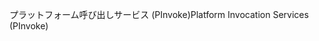 <span data-ttu-id="49e87-101">プラットフォーム呼び出しサービス (PInvoke)</span><span class="sxs-lookup"><span data-stu-id="49e87-101">Platform Invocation Services (PInvoke)</span></span>